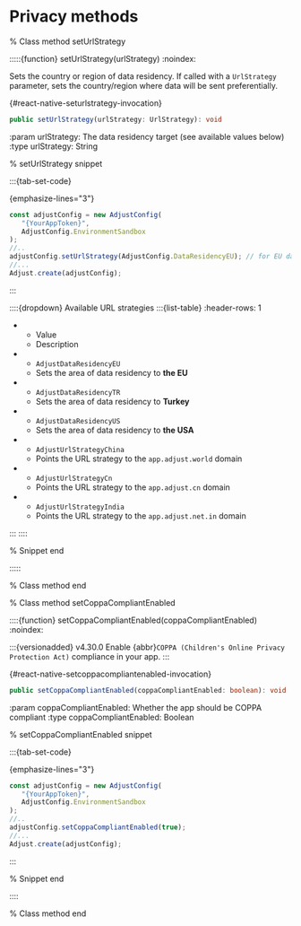 # Privacy methods

% Class method setUrlStrategy

:::::{function} setUrlStrategy(urlStrategy)
:noindex:

Sets the country or region of data residency. If called with a `UrlStrategy` parameter, sets the country/region where data will be sent preferentially.

{#react-native-seturlstrategy-invocation}

```ts
public setUrlStrategy(urlStrategy: UrlStrategy): void
```

:param urlStrategy: The data residency target (see available values below)
:type urlStrategy: String

% setUrlStrategy snippet

:::{tab-set-code}

{emphasize-lines="3"}

```js
const adjustConfig = new AdjustConfig(
   "{YourAppToken}",
   AdjustConfig.EnvironmentSandbox
);
//..
adjustConfig.setUrlStrategy(AdjustConfig.DataResidencyEU); // for EU data residency region
//...
Adjust.create(adjustConfig);
```

:::

::::{dropdown} Available URL strategies
:::{list-table}
:header-rows: 1

-  -  Value
   -  Description
-  -  `AdjustDataResidencyEU`
   -  Sets the area of data residency to **the EU**
-  -  `AdjustDataResidencyTR`
   -  Sets the area of data residency to **Turkey**
-  -  `AdjustDataResidencyUS`
   -  Sets the area of data residency to **the USA**
-  -  `AdjustUrlStrategyChina`
   -  Points the URL strategy to the `app.adjust.world` domain
-  -  `AdjustUrlStrategyCn`
   -  Points the URL strategy to the `app.adjust.cn` domain
-  -  `AdjustUrlStrategyIndia`
   -  Points the URL strategy to the `app.adjust.net.in` domain

:::
::::

% Snippet end

:::::

% Class method end

% Class method setCoppaCompliantEnabled

::::{function} setCoppaCompliantEnabled(coppaCompliantEnabled)
:noindex:

:::{versionadded} v4.30.0
Enable {abbr}`COPPA (Children's Online Privacy Protection Act)` compliance in your app.
:::

{#react-native-setcoppacompliantenabled-invocation}

```ts
public setCoppaCompliantEnabled(coppaCompliantEnabled: boolean): void
```

:param coppaCompliantEnabled: Whether the app should be COPPA compliant
:type coppaCompliantEnabled: Boolean

% setCoppaCompliantEnabled snippet

:::{tab-set-code}

{emphasize-lines="3"}

```js
const adjustConfig = new AdjustConfig(
   "{YourAppToken}",
   AdjustConfig.EnvironmentSandbox
);
//..
adjustConfig.setCoppaCompliantEnabled(true);
//...
Adjust.create(adjustConfig);
```

:::

% Snippet end

::::

% Class method end
